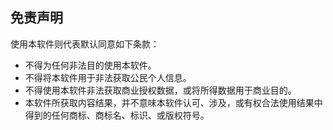 ## 免责声明

使用本软件则代表默认同意如下条款：

- 不得为任何非法目的使用本软件。
- 不得将本软件用于非法获取公民个人信息。
- 不得使用本软件非法获取商业授权数据，或将所得数据用于商业目的。
- 本软件所获取内容结果，并不意味本软件认可、涉及，或有权合法使用结果中得到的任何商标、商标名、标识、或版权符号。

